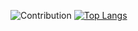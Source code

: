 ![Contribution](https://activity-graph.herokuapp.com/graph?username=gmchaturvedi1&theme=react-dark&hide_border=true&area=true)
[![Top Langs](https://github-readme-stats.vercel.app/api/top-langs/?username=gmchaturvedi1)](https://github.com/gmchaturvedi1/github-readme-stats)

